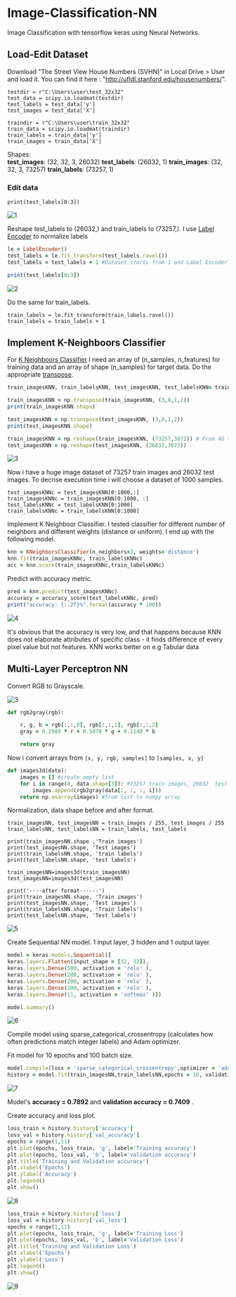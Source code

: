 # Image-Classification-NN
Image Classification with tensorflow keras using Neural Networks.

## Load-Edit Dataset
Download "The Street View House Numbers (SVHN)" in Local Drive > User and load it. You can find it here : "http://ufldl.stanford.edu/housenumbers/".

```
testdir = r"C:\Users\user\test_32x32"
test_data = scipy.io.loadmat(testdir)
test_labels = test_data['y']
test_images = test_data['X']

traindir = r"C:\Users\user\train_32x32"
train_data = scipy.io.loadmat(traindir)
train_labels = train_data['y']
train_images = train_data['X']
```
Shapes: <br />
**test_images**: (32, 32, 3, 26032)
**test_labels**: (26032, 1)
**train_images**: (32, 32, 3, 73257)
**train_labels**: (73257, 1)

### Edit data
```
print(test_labels[0:3])
```
![1](https://user-images.githubusercontent.com/37185221/222908180-f59cc8c8-631c-48e6-b9fa-99b300312090.PNG)

Reshape test_labels to (26032,) and train_labels to (73257,). I use [Label Encoder](https://scikit-learn.org/stable/modules/generated/sklearn.preprocessing.LabelEncoder.html) to normalize labels 
```ruby
le = LabelEncoder()
test_labels = le.fit_transform(test_labels.ravel())
test_labels = test_labels + 1 #Dataset starts from 1 and Label Encoder starts from 0 class

print(test_labels[0:3])  
```
![2](https://user-images.githubusercontent.com/37185221/222910557-d63bba12-0f1c-430d-9b42-5d99b0e195c4.PNG)

Do the same for train_labels.
```
train_labels = le.fit_transform(train_labels.ravel())
train_labels = train_labels + 1
```

## Implement K-Neighboors Classifier
For [K Neighboors Classifier](https://scikit-learn.org/stable/modules/generated/sklearn.neighbors.KNeighborsClassifier.html#sklearn.neighbors.KNeighborsClassifier.fit) I need an array of (n_samples, n_features) for training data and an array of shape (n_samples) for target data. Do the appropriate [transpose](https://numpy.org/doc/stable/reference/generated/numpy.transpose.html).

```ruby
train_imagesKNN, train_labelsKNN, test_imagesKNN, test_labelsKNN= train_images, train_labels, test_images, test_labels

train_imagesKNN = np.transpose(train_imagesKNN, (3,0,1,2))
print(train_imagesKNN.shape)

test_imagesKNN = np.transpose(test_imagesKNN, (3,0,1,2))
print(test_imagesKNN.shape)

train_imagesKNN = np.reshape(train_imagesKNN, (73257,3072)) # From 4D to 2D
test_imagesKNN = np.reshape(test_imagesKNN, (26032,3072))
```
![3](https://user-images.githubusercontent.com/37185221/222913458-c6612e02-bcca-47b0-a057-90df7edb17fe.PNG)

Now i have a huge image dataset of 73257 train images and 26032 test images. To decrise execution time i will choose a dataset of 1000 samples.
```
test_imagesKNNc = test_imagesKNN[0:1000,:]
train_imagesKNNc = train_imagesKNN[0:1000, :]  
test_labelsKNNc = test_labelsKNN[0:1000]
train_labelsKNNc = train_labelsKNN[0:1000]
```
Implement K Neighboor Classifier. I tested classifier for different number of neighbors and different weights (distance or uniform). I end up with the following model.
```ruby
knn = KNeighborsClassifier(n_neighbors=3, weights='distance')
knn.fit(train_imagesKNNc, train_labelsKNNc)
acc = knn.score(train_imagesKNNc,train_labelsKNNc)
```
Predict with accuracy metric.
```ruby
pred = knn.predict(test_imagesKNNc)
accuracy = accuracy_score(test_labelsKNNc, pred)
print("accuracy: {:.2f}%".format(accuracy * 100))
```
![4](https://user-images.githubusercontent.com/37185221/222914319-c4c4f5f2-f97e-46db-8fc9-8eb501789325.PNG)

It's obvious that the accuracy is very low, and that happens because KNN does not elaborate attributes of specific class - it finds difference of every pixel value but not features. KNN works better on e.g Tabular data

## Multi-Layer Perceptron NN
Convert RGB to Grayscale.

![3](https://user-images.githubusercontent.com/37185221/222915041-cf60952e-37ad-45d4-86b8-b050b6ed22bc.PNG)

```ruby
def rgb2gray(rgb):

    r, g, b = rgb[:,:,0], rgb[:,:,1], rgb[:,:,2]
    gray = 0.2989 * r + 0.5870 * g + 0.1140 * b

    return gray
```
Now i convert arrays from `[x, y, rgb, samples]` to `[samples, x, y]`

```ruby
def images3d(data):
    images = [] #create empty list 
    for i in range(0, data.shape[3]): #73257 train images, 26032  test images
        images.append(rgb2gray(data[:, :, :, i])) 
    return np.asarray(images) #from list to numpy array
```
Normalization, data shape before and after format.
```
train_imagesNN, test_imagesNN = train_images / 255, test_images / 255 
train_labelsNN, test_labelsNN = train_labels, test_labels

print(train_imagesNN.shape ,'Train images')
print(test_imagesNN.shape, 'Test images')
print(train_labelsNN.shape, 'train labels')
print(test_labelsNN.shape, 'test labels')

train_imagesNN=images3d(train_imagesNN)
test_imagesNN=images3d(test_imagesNN)

print('----after format------')
print(train_imagesNN.shape, 'Train images')
print(test_imagesNN.shape, 'Test images')
print(train_labelsNN.shape, 'Train labels')
print(test_labelsNN.shape, 'Test labels')
```
![5](https://user-images.githubusercontent.com/37185221/222915461-97ca8120-8b4a-443d-843a-de27ca93054f.PNG)

Create Sequential NN model. 1 input layer, 3 hidden and 1 output layer.
```ruby
model = keras.models.Sequential([
keras.layers.Flatten(input_shape = [32, 32]), 
keras.layers.Dense(500, activation = 'relu' ),
keras.layers.Dense(200, activation = 'relu' ),
keras.layers.Dense(200, activation = 'relu' ),
keras.layers.Dense(200, activation = 'relu' ),
keras.layers.Dense(11, activation = 'softmax' )])

model.summary()
```
![6](https://user-images.githubusercontent.com/37185221/222915567-d5c2deb0-70a6-4482-9bef-7a472cc30a15.PNG)

Compile model using sparse_categorical_crossentropy (calculates how often predictions match integer labels) and Adam optimizer.

Fit model for 10 epochs and 100 batch size.
```ruby
model.compile(loss = 'sparse_categorical_crossentropy',optimizer = 'adam', metrics = ['accuracy'])
history = model.fit(train_imagesNN,train_labelsNN,epochs = 10, validation_data = (test_imagesNN, test_labelsNN), batch_size=100)
```
 ![7](https://user-images.githubusercontent.com/37185221/222963225-39773651-2bf2-4313-92c8-a52c30c4a122.PNG)

Model's **accuracy = 0.7892** and **validation accuracy = 0.7409** .

Create accuracy and loss plot.
```ruby
loss_train = history.history['accuracy']
loss_val = history.history['val_accuracy']
epochs = range(1,11)
plt.plot(epochs, loss_train, 'g', label='Training accuracy')
plt.plot(epochs, loss_val, 'b', label='validation accuracy')
plt.title('Training and Validation accuracy')
plt.xlabel('Epochs')
plt.ylabel('Accuracy')
plt.legend()
plt.show()
```
![8](https://user-images.githubusercontent.com/37185221/222963399-73bdfdb2-1d79-4892-bfd9-a649d15524af.PNG)

```ruby
loss_train = history.history['loss']
loss_val = history.history['val_loss']
epochs = range(1,11)
plt.plot(epochs, loss_train, 'g', label='Training Loss')
plt.plot(epochs, loss_val, 'b', label='Validation Loss')
plt.title('Training and Validation Loss')
plt.xlabel('Epochs')
plt.ylabel('Loss')
plt.legend()
plt.show()
```
![9](https://user-images.githubusercontent.com/37185221/222963843-7313e38c-60e2-49ff-867a-0d6a3acc7bd3.PNG)

